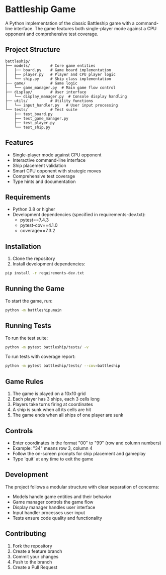 # Battleship Game

A Python implementation of the classic Battleship game with a command-line interface. The game features both single-player mode against a CPU opponent and comprehensive test coverage.

## Project Structure

```
battleship/
├── models/         # Core game entities
│   ├── board.py    # Game board implementation
│   ├── player.py   # Player and CPU player logic
│   └── ship.py     # Ship class implementation
├── game/           # Game logic
│   └── game_manager.py  # Main game flow control
├── display/        # User interface
│   └── display_manager.py  # Console display handling
├── utils/          # Utility functions
│   └── input_handler.py   # User input processing
└── tests/          # Test suite
    ├── test_board.py
    ├── test_game_manager.py
    ├── test_player.py
    └── test_ship.py
```

## Features

- Single-player mode against CPU opponent
- Interactive command-line interface
- Ship placement validation
- Smart CPU opponent with strategic moves
- Comprehensive test coverage
- Type hints and documentation

## Requirements

- Python 3.8 or higher
- Development dependencies (specified in requirements-dev.txt):
  - pytest==7.4.3
  - pytest-cov==4.1.0
  - coverage==7.3.2

## Installation

1. Clone the repository
2. Install development dependencies:
```bash
pip install -r requirements-dev.txt
```

## Running the Game

To start the game, run:
```bash
python -m battleship.main
```

## Running Tests

To run the test suite:
```bash
python -m pytest battleship/tests/ -v
```

To run tests with coverage report:
```bash
python -m pytest battleship/tests/ --cov=battleship
```

## Game Rules

1. The game is played on a 10x10 grid
2. Each player has 3 ships, each 3 cells long
3. Players take turns firing at coordinates
4. A ship is sunk when all its cells are hit
5. The game ends when all ships of one player are sunk

## Controls

- Enter coordinates in the format "00" to "99" (row and column numbers)
- Example: "34" means row 3, column 4
- Follow the on-screen prompts for ship placement and gameplay
- Type 'quit' at any time to exit the game

## Development

The project follows a modular structure with clear separation of concerns:
- Models handle game entities and their behavior
- Game manager controls the game flow
- Display manager handles user interface
- Input handler processes user input
- Tests ensure code quality and functionality

## Contributing

1. Fork the repository
2. Create a feature branch
3. Commit your changes
4. Push to the branch
5. Create a Pull Request 